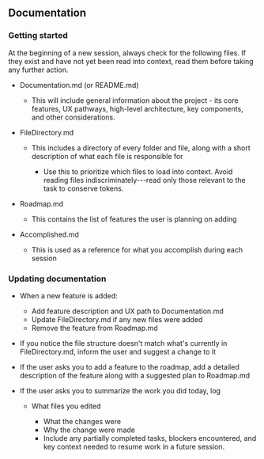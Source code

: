 Documentation
-------------

### Getting started

At the beginning of a new session, always check for the following files. If they exist and have not yet been read into context, read them before taking any further action.

-   Documentation.md (or README.md)

    -   This will include general information about the project - its core features, UX pathways, high-level architecture, key components, and other considerations.

-   FileDirectory.md

    -   This includes a directory of every folder and file, along with a short description of what each file is responsible for

        -   Use this to prioritize which files to load into context. Avoid reading files indiscriminately---read only those relevant to the task to conserve tokens.

-   Roadmap.md

    -   This contains the list of features the user is planning on adding

-   Accomplished.md

    -   This is used as a reference for what you accomplish during each session

### Updating documentation

-   When a new feature is added:

    -   Add feature description and UX path to Documentation.md
    -   Update FileDirectory.md if any new files were added
    -   Remove the feature from Roadmap.md

-   If you notice the file structure doesn't match what's currently in FileDirectory.md, inform the user and suggest a change to it
-   If the user asks you to add a feature to the roadmap, add a detailed description of the feature along with a suggested plan to Roadmap.md
-   If the user asks you to summarize the work you did today, log

    -   What files you edited

        -   What the changes were
        -   Why the change were made
        -   Include any partially completed tasks, blockers encountered, and key context needed to resume work in a future session.
